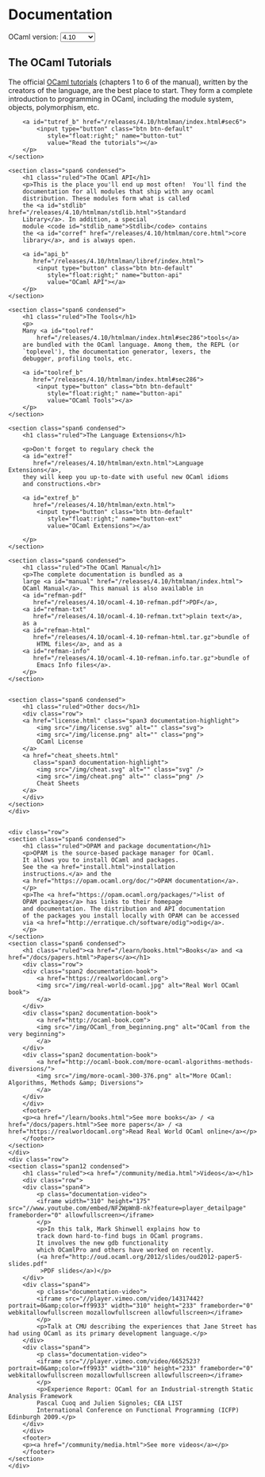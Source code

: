 <!-- ((! set title Docs !)) ((! set documentation !)) ((! set nobreadcrumb !)) -->

<script type="text/javascript">
 <!--  null;
 // This script changes links depending on the selected ocaml version
 function changeLink(version, right, id) {
     let ref = '/releases/' + version + right;
     let link = document.getElementById(id);
     link.setAttribute("href", ref);
 }

 function setVersion(version) {
     var list = document.getElementsByClassName("form-control");
     for (let item of list) {
	 item.value = version;
     }

     changeLink(version, '/htmlman/extn.html', "extref");
     changeLink(version, '/htmlman/extn.html', "extref_b");
     changeLink(version, '/htmlman/index.html', "manual");
     changeLink(version, '/htmlman/core.html', "corref");
     changeLink(version, '/htmlman/index.html#sec286', "toolref");
     changeLink(version, '/htmlman/index.html#sec286', "toolref_b");
     changeLink(version, '/htmlman/index.html#sec6', "tutref");
     changeLink(version, '/htmlman/index.html#sec6', "tutref_b");
     changeLink(version, '/htmlman/stdlib.html', "stdlib");
     changeLink(version, '/htmlman/libref/index.html', "api_b");
     changeLink(version, '/ocaml-' + version + '-refman.pdf', "refman-pdf");
     changeLink(version, '/ocaml-' + version + '-refman.txt', "refman-txt");
     changeLink(version, '/ocaml-' + version + '-refman-html.tar.gz', "refman-html");
     changeLink(version, '/ocaml-' + version + '-refman.info.tar.gz', "refman-info");

     let stdlib = "Stdlib";
     if (parseFloat(version) < 4.08) { stdlib = "Pervasives"; }
     document.getElementById("stdlib_name").textContent=stdlib;
 }

 function refresh(){
     let version = document.Versions.selector.options[document.Versions.selector.selectedIndex].value;
     setVersion(version);
 }
 window.onload = refresh;
 //-->
</script>

<div class="container">
    <h1>Documentation</h1>
    <div class="form-group">
	<form name="Versions">
	    <label for="version-selector"
		   style="display:inline;">OCaml version:</label>
	    <select class="form-control" id="version-selector" name="selector"
		    style="width: 10ex;vertical-align: baseline;"
		    onChange="refresh()">
		<option>4.10</option>
		<option>4.09</option>
		<option>4.08</option>
		<option>4.07</option>
		<option>4.06</option>
		<option>4.05</option>
		<option>4.04</option>
		<option>4.03</option>
		<option>4.02</option>
		<option>4.01</option>
	    </select>
	</form>
    </div>
    <div class="row">
	<section class="span6 condensed">
	    <h1 class="ruled">The OCaml Tutorials</h1>
	    <p>The official
		<a id="tutref"
		   href="/releases/4.10/htmlman/index.html#sec6">OCaml tutorials</a>
		(chapters 1 to 6 of the manual), written by the creators of
		the language, are the best place to start. They form a
		complete introduction to programming in OCaml, including the
		module system, objects, polymorphism, etc.

		<a id="tutref_b" href="/releases/4.10/htmlman/index.html#sec6">
		    <input type="button" class="btn btn-default"
			   style="float:right;" name="button-tut"
			   value="Read the tutorials"></a>
	    </p>
	</section>

	<section class="span6 condensed">
	    <h1 class="ruled">The OCaml API</h1>
	    <p>This is the place you'll end up most often!  You'll find the
		documentation for all modules that ship with any ocaml
		distribution. These modules form what is called
		the <a id="stdlib" href="/releases/4.10/htmlman/stdlib.html">Standard
		Library</a>. In addition, a special
		module <code id="stdlib_name">Stdlib</code> contains
		the <a id="corref" href="/releases/4.10/htmlman/core.html">core
		library</a>, and is always open.

		<a id="api_b"
		   href="/releases/4.10/htmlman/libref/index.html">
		    <input type="button" class="btn btn-default"
			   style="float:right;" name="button-api"
			   value="OCaml API"></a>
	    </p>
	</section>

	<section class="span6 condensed">
	    <h1 class="ruled">The Tools</h1>
	    <p>
		Many <a id="toolref"
			href="/releases/4.10/htmlman/index.html#sec286">tools</a>
		are bundled with the OCaml language. Among them, the REPL (or
		`toplevel'), the documentation generator, lexers, the
		debugger, profiling tools, etc.

		<a id="toolref_b"
		   href="/releases/4.10/htmlman/index.html#sec286">
		    <input type="button" class="btn btn-default"
			   style="float:right;" name="button-api"
			   value="OCaml Tools"></a>
	    </p>
	</section>

	<section class="span6 condensed">
	    <h1 class="ruled">The Language Extensions</h1>

	    <p>Don't forget to regulary check the
		<a id="extref"
		   href="/releases/4.10/htmlman/extn.html">Language Extensions</a>,
		they will keep you up-to-date with useful new OCaml idioms
		and constructions.<br>

		<a id="extref_b"
		   href="/releases/4.10/htmlman/extn.html">
		    <input type="button" class="btn btn-default"
			   style="float:right;" name="button-ext"
			   value="OCaml Extensions"></a>

	    </p>
	</section>

	<section class="span6 condensed">
	    <h1 class="ruled">The OCaml Manual</h1>
	    <p>The complete documentation is bundled as a
		large <a id="manual" href="/releases/4.10/htmlman/index.html">
		OCaml Manual</a>.  This manual is also available in
		<a id="refman-pdf"
		   href="/releases/4.10/ocaml-4.10-refman.pdf">PDF</a>,
		<a id="refman-txt"
		   href="/releases/4.10/ocaml-4.10-refman.txt">plain text</a>,
		as a
		<a id="refman-html"
		   href="/releases/4.10/ocaml-4.10-refman-html.tar.gz">bundle of
		    HTML files</a>, and as a
		<a id="refman-info"
		   href="/releases/4.10/ocaml-4.10-refman.info.tar.gz">bundle of
		    Emacs Info files</a>.
	    </p>
	</section>


	<section class="span6 condensed">
	    <h1 class="ruled">Other docs</h1>
	    <div class="row">
		<a href="license.html" class="span3 documentation-highlight">
		    <img src="/img/license.svg" alt="" class="svg">
		    <img src="/img/license.png" alt="" class="png">
		    OCaml License
		</a>
		<a href="cheat_sheets.html"
		   class="span3 documentation-highlight">
		    <img src="/img/cheat.svg" alt="" class="svg" />
		    <img src="/img/cheat.png" alt="" class="png" />
		    Cheat Sheets
		</a>
	    </div>
	</section>
    </div>

    
    <div class="row">
	<section class="span6 condensed">
	    <h1 class="ruled">OPAM and package documentation</h1>
	    <p>OPAM is the source-based package manager for OCaml.
		It allows you to install OCaml and packages.
		See the <a href="install.html">installation
		instructions.</a> and the
		<a href="https://opam.ocaml.org/doc/">OPAM documentation</a>.
	    </p>
	    <p>The <a href="https://opam.ocaml.org/packages/">list of
		OPAM packages</a> has links to their homepage
		and documentation. The distribution and API documentation
		of the packages you install locally with OPAM can be accessed
		via <a href="http://erratique.ch/software/odig">odig</a>.
	    </p>
	</section>
	<section class="span6 condensed">
	    <h1 class="ruled"><a href="/learn/books.html">Books</a> and <a href="/docs/papers.html">Papers</a></h1>
	    <div class="row">
		<div class="span2 documentation-book">
		    <a href="https://realworldocaml.org">
			<img src="/img/real-world-ocaml.jpg" alt="Real Worl OCaml book">
		    </a>
		</div>
		<div class="span2 documentation-book">
		    <a href="http://ocaml-book.com">
			<img src="/img/OCaml_from_beginning.png" alt="OCaml from the very beginning">
		    </a>
		</div>
		<div class="span2 documentation-book">
		    <a href="http://ocaml-book.com/more-ocaml-algorithms-methods-diversions/">
			<img src="/img/more-ocaml-300-376.png" alt="More OCaml: Algorithms, Methods &amp; Diversions">
		    </a>
		</div>
	    </div>
	    <footer>
		<p><a href="/learn/books.html">See more books</a> / <a href="/docs/papers.html">See more papers</a> / <a href="https://realworldocaml.org">Read Real World OCaml online</a></p>
	    </footer>
	</section>
    </div>
    <div class="row">
	<section class="span12 condensed">
	    <h1 class="ruled"><a href="/community/media.html">Videos</a></h1>
	    <div class="row">
		<div class="span4">
		    <p class="documentation-video">
			<iframe width="310" height="175" src="//www.youtube.com/embed/NF2WpWnB-nk?feature=player_detailpage" frameborder="0" allowfullscreen></iframe>
		    </p>
		    <p>In this talk, Mark Shinwell explains how to
			track down hard-to-find bugs in OCaml programs.
			It involves the new gdb functionality
			which OCamlPro and others have worked on recently.
			(<a href="http://oud.ocaml.org/2012/slides/oud2012-paper5-slides.pdf"
			 >PDF slides</a>)</p>
		</div>
		<div class="span4">
		    <p class="documentation-video">
			<iframe src="//player.vimeo.com/video/14317442?portrait=0&amp;color=ff9933" width="310" height="233" frameborder="0" webkitallowfullscreen mozallowfullscreen allowfullscreen></iframe>
		    </p>
		    <p>Talk at CMU describing the experiences that Jane Street has had using OCaml as its primary development language.</p>
		</div>
		<div class="span4">
		    <p class="documentation-video">
			<iframe src="//player.vimeo.com/video/6652523?portrait=0&amp;color=ff9933" width="310" height="233" frameborder="0" webkitallowfullscreen mozallowfullscreen allowfullscreen></iframe>
		    </p>
		    <p>Experience Report: OCaml for an Industrial-strength Static Analysis Framework
			Pascal Cuoq and Julien Signoles; CEA LIST
			International Conference on Functional Programming (ICFP) Edinburgh 2009.</p>
		</div>
	    </div>
	    <footer>
		<p><a href="/community/media.html">See more videos</a></p>
	    </footer>
	</section>
    </div>
</div>

